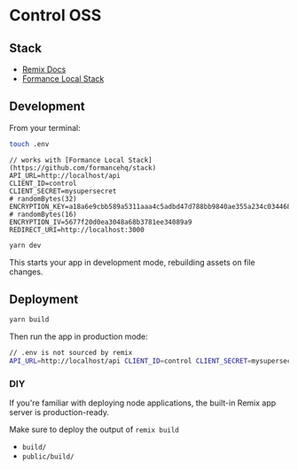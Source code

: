 # Control OSS

## Stack

- [Remix Docs](https://remix.run/docs)
- [Formance Local Stack](https://github.com/formancehq/stack)

## Development

From your terminal:

```sh
touch .env
```

```
// works with [Formance Local Stack](https://github.com/formancehq/stack)
API_URL=http://localhost/api
CLIENT_ID=control
CLIENT_SECRET=mysupersecret
# randomBytes(32)
ENCRYPTION_KEY=a18a6e9cbb589a5311aaa4c5adbd47d788bb9840ae355a234c0344687c595be4
# randomBytes(16)
ENCRYPTION_IV=5677f20d0ea3048a68b3781ee34089a9
REDIRECT_URI=http://localhost:3000
```

```sh
yarn dev
```

This starts your app in development mode, rebuilding assets on file changes.

## Deployment

```sh
yarn build
```

Then run the app in production mode:

```sh
// .env is not sourced by remix
API_URL=http://localhost/api CLIENT_ID=control CLIENT_SECRET=mysupersecret ENCRYPTION_KEY=mysuperencryptionkey ENCRYPTION_IV=6f0c77c78a624022 remix-serve build
```

### DIY

If you're familiar with deploying node applications, the built-in Remix app server is production-ready.

Make sure to deploy the output of `remix build`

- `build/`
- `public/build/`
